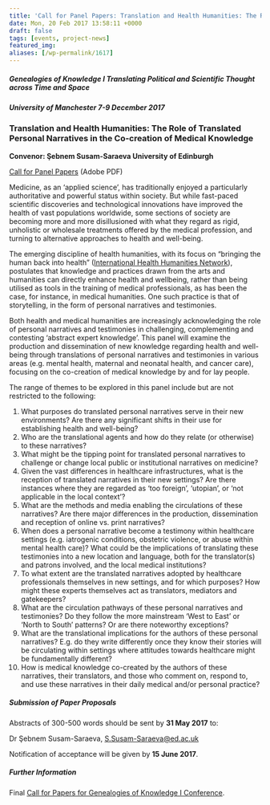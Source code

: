 ```yaml
---
title: 'Call for Panel Papers: Translation and Health Humanities: The Role of Translated Personal Narratives in the Co-creation of Medical Knowledge'
date: Mon, 20 Feb 2017 13:58:11 +0000
draft: false
tags: [events, project-news]
featured_img: 
aliases: [/wp-permalink/1617]
---
```


<div class="entry-post"><h5>Genealogies of Knowledge I Translating Political and Scientific Thought across Time and Space</h5>
<h5>University of Manchester 7-9 December 2017</h5>
<h3>Translation and Health Humanities:
The Role of Translated Personal Narratives in the Co-creation of Medical Knowledge</h3>
<strong>Convenor: Şebnem Susam-Saraeva University of Edinburgh</strong>

<a href="/wp-content/uploads/2017/02/CFP_-translation_health_humanities.pdf">Call for Panel Papers</a> (Adobe PDF)

Medicine, as an ‘applied science’, has traditionally enjoyed a particularly authoritative and powerful status within society. But while fast-paced scientific discoveries and technological innovations have improved the health of vast populations worldwide, some sections of society are becoming more and more disillusioned with what they regard as rigid, unholistic or wholesale treatments offered by the medical profession, and turning to alternative approaches to health and well-being.

The emerging discipline of health humanities, with its focus on “bringing the human back into health” (<a href="http://www.healthhumanities.org/">International Health Humanities Network</a>), postulates that knowledge and practices drawn from the arts and humanities can directly enhance health and wellbeing, rather than being utilised as tools in the training of medical professionals, as has been the case, for instance, in medical humanities. One such practice is that of storytelling, in the form of personal narratives and testimonies.

Both health and medical humanities are increasingly acknowledging the role of personal narratives and testimonies in challenging, complementing and contesting ‘abstract expert knowledge’. This panel will examine the production and dissemination of new knowledge regarding health and well-being through translations of personal narratives and testimonies in various areas (e.g. mental health, maternal and neonatal health, and cancer care), focusing on the co-creation of medical knowledge by and for lay people.

The range of themes to be explored in this panel include but are not restricted to the following:
<ol>
 	<li>What purposes do translated personal narratives serve in their new environments? Are there any significant shifts in their use for establishing health and well-being?</li>
 	<li>Who are the translational agents and how do they relate (or otherwise) to these narratives?</li>
 	<li>What might be the tipping point for translated personal narratives to challenge or change local public or institutional narratives on medicine?</li>
 	<li>Given the vast differences in healthcare infrastructures, what is the reception of translated narratives in their new settings? Are there instances where they are regarded as ‘too foreign’, ‘utopian’, or ‘not applicable in the local context’?</li>
 	<li>What are the methods and media enabling the circulations of these narratives? Are there major differences in the production, dissemination and reception of online vs. print narratives?</li>
 	<li>When does a personal narrative become a testimony within healthcare settings (e.g. iatrogenic conditions, obstetric violence, or abuse within mental health care)? What could be the implications of translating these testimonies into a new location and language, both for the translator(s) and patrons involved, and the local medical institutions?</li>
 	<li>To what extent are the translated narratives adopted by healthcare professionals themselves in new settings, and for which purposes? How might these experts themselves act as translators, mediators and gatekeepers?</li>
 	<li>What are the circulation pathways of these personal narratives and testimonies? Do they follow the more mainstream ‘West to East’ or ‘North to South’ patterns? Or are there noteworthy exceptions?</li>
 	<li>What are the translational implications for the authors of these personal narratives? E.g. do they write differently once they know their stories will be circulating within settings where attitudes towards healthcare might be fundamentally different?</li>
 	<li>How is medical knowledge co-created by the authors of these narratives, their translators, and those who comment on, respond to, and use these narratives in their daily medical and/or personal practice?</li>
</ol>
<h5>Submission of Paper Proposals</h5>
Abstracts of 300-500 words should be sent by <strong>31 May 2017</strong> to:

Dr Şebnem Susam-Saraeva, <a href="mailto:S.Susam-Saraeva@ed.ac.uk">S.Susam-Saraeva@ed.ac.uk</a>

Notification of acceptance will be given by <strong>15 June 2017</strong>.
<h5>Further Information</h5>
Final <a href="http://genealogiesofknowledge.net/2017/03/10/final-call-papers-genealogies-knowledge-i/">Call for Papers for Genealogies of Knowledge I Conference</a>.</div>